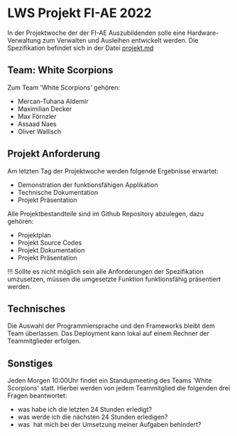 # LWS Projekt FI-AE 2022

In der Projektwoche der der FI-AE Auszubildenden  solle eine Hardware-Verwaltung zum Verwalten und Ausleihen entwickelt werden. Die Spezifikation befindet sich in der Datei [projekt.md](projekt.md)

## Team: White Scorpions

Zum Team 'White Scorpions'  gehören:

- Mercan-Tuhana Aldemir
- Maximilian Decker
- Max Förnzler
- Assaad Naes
- Oliver Wallisch

## Projekt Anforderung
Am letzten Tag der Projektwoche werden folgende Ergebnisse erwartet:

- Demonstration der funktionsfähigen Applikation 
- Technische Dokumentation 
- Projekt Präsentation

Alle Projektbestandteile sind im Github Repository abzulegen, dazu gehören:
- Projektplan
- Projekt Source Codes
- Projekt Dokumentation 
- Projekt Präsentation 

!!! Sollte es nicht möglich sein alle Anforderungen der Spezifikation umzusetzen, müssen die umgesetzte Funktion funktionsfähig präsentiert werden.

## Technisches
Die Auswahl der Programmiersprache und den Frameworks bleibt dem Team überlassen. Das Deployment kann lokal auf einem Rechner der Teammitglieder erfolgen.

## Sonstiges
Jeden Morgen 10:00Uhr findet ein Standupmeeting des Teams 'White Scorpions' statt. Hierbei werden von jedem Teammitglied die folgenden drei Fragen beantwortet:
- was habe ich die letzten 24 Stunden erledigt?
- was werde ich die nächsten 24 Stunden erledigen?
- was  hat mich bei der Umsetzung meiner Aufgaben behindert?


